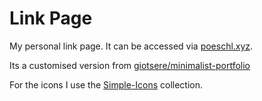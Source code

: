 # Link Page

My personal link page. It can be accessed via [poeschl.xyz](https://poeschl.xyz).

Its a customised version from [giotsere/minimalist-portfolio](https://github.com/giotsere/minimalist-portfolio)

For the icons I use the [Simple-Icons](https://simpleicons.org/) collection.

